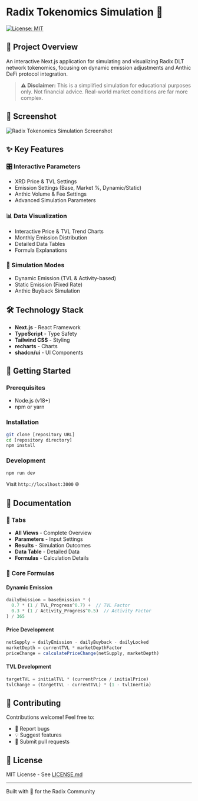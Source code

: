 # Radix Tokenomics Simulation 🚀

[![License: MIT](https://img.shields.io/badge/License-MIT-yellow.svg)](https://opensource.org/licenses/MIT)

## 🎯 Project Overview

An interactive Next.js application for simulating and visualizing Radix DLT network tokenomics, focusing on dynamic emission adjustments and Anthic DeFi protocol integration.

> **⚠️ Disclaimer:** This is a simplified simulation for educational purposes only. Not financial advice. Real-world market conditions are far more complex.

## 📸 Screenshot

![Radix Tokenomics Simulation Screenshot](public/2025-01-29_08-38-49.png)

## ✨ Key Features

### 🎛️ Interactive Parameters
- XRD Price & TVL Settings
- Emission Settings (Base, Market %, Dynamic/Static)
- Anthic Volume & Fee Settings
- Advanced Simulation Parameters

### 📊 Data Visualization
- Interactive Price & TVL Trend Charts
- Monthly Emission Distribution
- Detailed Data Tables
- Formula Explanations

### 🔄 Simulation Modes
- Dynamic Emission (TVL & Activity-based)
- Static Emission (Fixed Rate)
- Anthic Buyback Simulation

## 🛠️ Technology Stack

- **Next.js** - React Framework
- **TypeScript** - Type Safety
- **Tailwind CSS** - Styling
- **recharts** - Charts
- **shadcn/ui** - UI Components

## 🚀 Getting Started

### Prerequisites
- Node.js (v18+)
- npm or yarn

### Installation

```bash
git clone [repository URL]
cd [repository directory]
npm install
```

### Development

```bash
npm run dev
```

Visit `http://localhost:3000` 🌐

## 📖 Documentation

### 📑 Tabs
- **All Views** - Complete Overview
- **Parameters** - Input Settings
- **Results** - Simulation Outcomes
- **Data Table** - Detailed Data
- **Formulas** - Calculation Details

### 🧮 Core Formulas

#### Dynamic Emission
```typescript
dailyEmission = baseEmission * (
  0.7 * (1 / TVL_Progress^0.7) +  // TVL Factor
  0.3 * (1 / Activity_Progress^0.5)  // Activity Factor
) / 365
```

#### Price Development
```typescript
netSupply = dailyEmission - dailyBuyback - dailyLocked
marketDepth = currentTVL * marketDepthFactor
priceChange = calculatePriceChange(netSupply, marketDepth)
```

#### TVL Development
```typescript
targetTVL = initialTVL * (currentPrice / initialPrice)
tvlChange = (targetTVL - currentTVL) * (1 - tvlInertia)
```

## 🤝 Contributing

Contributions welcome! Feel free to:
- 🐛 Report bugs
- 💡 Suggest features
- 🔧 Submit pull requests

## 📄 License

MIT License - See [LICENSE.md](LICENSE.md)

---

Built with 💚 for the Radix Community 